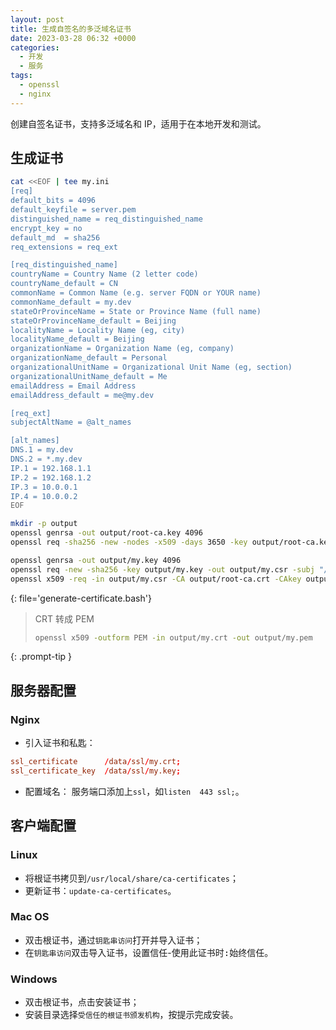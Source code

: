 ```yaml
---
layout: post
title: 生成自签名的多泛域名证书
date: 2023-03-28 06:32 +0000
categories:
  - 开发
  - 服务
tags:
  - openssl
  - nginx
---
```


创建自签名证书，支持多泛域名和 IP，适用于在本地开发和测试。

## 生成证书

```bash
cat <<EOF | tee my.ini
[req]
default_bits = 4096
default_keyfile = server.pem
distinguished_name = req_distinguished_name
encrypt_key = no
default_md  = sha256
req_extensions = req_ext

[req_distinguished_name]
countryName = Country Name (2 letter code)
countryName_default = CN
commonName = Common Name (e.g. server FQDN or YOUR name)
commonName_default = my.dev
stateOrProvinceName = State or Province Name (full name)
stateOrProvinceName_default = Beijing
localityName = Locality Name (eg, city)
localityName_default = Beijing
organizationName = Organization Name (eg, company)
organizationName_default = Personal
organizationalUnitName = Organizational Unit Name (eg, section)
organizationalUnitName_default = Me
emailAddress = Email Address
emailAddress_default = me@my.dev

[req_ext]
subjectAltName = @alt_names

[alt_names]
DNS.1 = my.dev
DNS.2 = *.my.dev
IP.1 = 192.168.1.1
IP.2 = 192.168.1.2
IP.3 = 10.0.0.1
IP.4 = 10.0.0.2
EOF

mkdir -p output
openssl genrsa -out output/root-ca.key 4096
openssl req -sha256 -new -nodes -x509 -days 3650 -key output/root-ca.key -out output/root-ca.crt -subj "/CN=Personal Root CA/O=Personal/OU=Me"

openssl genrsa -out output/my.key 4096
openssl req -new -sha256 -key output/my.key -out output/my.csr -subj "/CN=my.dev/O=Personal/OU=Me"
openssl x509 -req -in output/my.csr -CA output/root-ca.crt -CAkey output/root-ca.key -CAcreateserial -days 3650 -extfile my.ini -extensions req_ext -out output/my.crt
```

{: file='generate-certificate.bash'}

> CRT 转成 PEM
> ```bash
> openssl x509 -outform PEM -in output/my.crt -out output/my.pem
> ```
{: .prompt-tip }

## 服务器配置

### Nginx

- 引入证书和私匙：
```conf
ssl_certificate      /data/ssl/my.crt;
ssl_certificate_key  /data/ssl/my.key;
```
- 配置域名： 
服务端口添加上`ssl`，如`listen  443 ssl;`。

## 客户端配置

### Linux

- 将根证书拷贝到`/usr/local/share/ca-certificates`；
- 更新证书：`update-ca-certificates`。

### Mac OS

- 双击根证书，通过`钥匙串访问`打开并导入证书；
- 在`钥匙串访问`双击导入证书，设置<kbd>信任</kbd>-<kbd>使用此证书时:</kbd>始终信任。

### Windows

- 双击根证书，点击<kbd>安装证书</kbd>；
- 安装目录选择`受信任的根证书颁发机构`，按提示完成安装。
